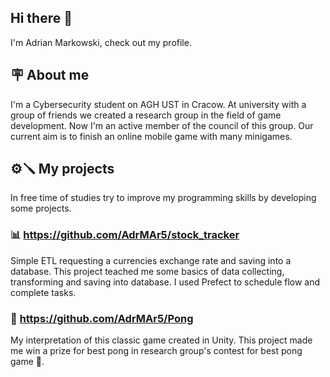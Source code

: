 ## Hi there 👋
I'm Adrian Markowski, check out my profile.

## 🪧 About me 
I'm a Cybersecurity student on AGH UST in Cracow.
At university with a group of friends we created a research group in the field of game development. Now I'm an active member of the council of this group. Our current aim is to finish an online mobile game with many minigames.




## ⚙️🪛 My projects 
In free time of studies try to improve my programming skills by developing some projects.

### 📊 https://github.com/AdrMAr5/stock_tracker 
Simple ETL requesting a currencies exchange rate and saving into a database. This project teached me some basics of data collecting, transforming and saving into database. I used Prefect to schedule flow and complete tasks.

### 🏓 https://github.com/AdrMAr5/Pong 
My interpretation of this classic game created in Unity. This project made me win a prize for best pong in research group's contest for best pong game 🥇.



<!--
**AdrMAr5/AdrMAr5** is a ✨ _special_ ✨ repository because its `README.md` (this file) appears on your GitHub profile.

Here are some ideas to get you started:

- 🔭 I’m currently working on ...
- 🌱 I’m currently learning ...
- 👯 I’m looking to collaborate on ...
- 🤔 I’m looking for help with ...
- 💬 Ask me about ...
- 📫 How to reach me: ...
- 😄 Pronouns: ...
- ⚡ Fun fact: ...
-->

